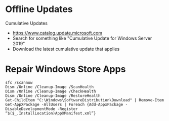 # Offline Updates
Cumulative Updates
- https://www.catalog.update.microsoft.com
- Search for something like "Cumulative Update for Windows Server 2019"
- Download the latest cumulative update that applies


# Repair Windows Store Apps
```
sfc /scannow
Dism /Online /Cleanup-Image /ScanHealth
Dism /Online /Cleanup-Image /CheckHealth
Dism /Online /Cleanup-Image /RestoreHealth
Get-ChildItem "C:\Windows\SoftwareDistribution\Download" | Remove-Item
Get-AppXPackage -AllUsers | Foreach {Add-AppxPackage -DisableDevelopmentMode -Register “$($_.InstallLocation)AppXManifest.xml”}
```